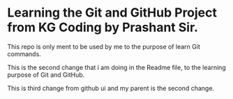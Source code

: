 # Learning the Git and GitHub Project from KG Coding by Prashant Sir.
This repo is only ment to be used by me to the purpose of learn Git commands.

This is the second change that i am doing in the Readme file, to the learning purpose of Git and GitHub.

This is third change from github ui and my parent is the second change.
